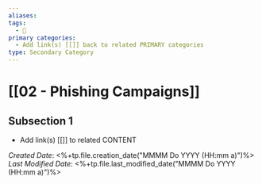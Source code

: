 ```yaml
---
aliases: 
tags:
  - 🥈
primary categories:
  - Add link(s) [[]] back to related PRIMARY categories
type: Secondary Category
---
```

# [[02 - Phishing Campaigns]]

## Subsection 1
* Add link(s) [[]] to related CONTENT

*Created Date*: <%+tp.file.creation_date("MMMM Do YYYY (HH:mm a)")%>  
*Last Modified Date*: <%+tp.file.last_modified_date("MMMM Do YYYY (HH:mm a)")%>
